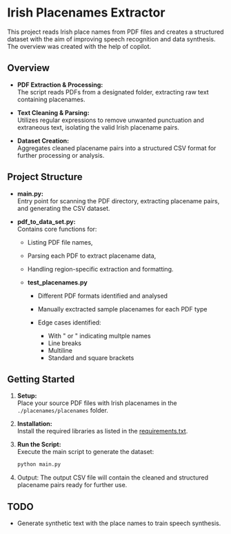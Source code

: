 # Irish Placenames Extractor

This project reads Irish place names from PDF files and creates a structured dataset with the aim of improving speech recognition and data synthesis. The overview was created with the help of copilot.

## Overview

- **PDF Extraction & Processing:**  
  The script reads PDFs from a designated folder, extracting raw text containing placenames.

- **Text Cleaning & Parsing:**  
  Utilizes regular expressions to remove unwanted punctuation and extraneous text, isolating the valid Irish placename pairs.

- **Dataset Creation:**  
  Aggregates cleaned placename pairs into a structured CSV format for further processing or analysis.

## Project Structure

- **main.py:**  
  Entry point for scanning the PDF directory, extracting placename pairs, and generating the CSV dataset.

- **pdf_to_data_set.py:**  
  Contains core functions for:
  - Listing PDF file names,
  - Parsing each PDF to extract placename data,
  - Handling region-specific extraction and formatting.

  - **test_placenames.py**
    - Different PDF formats identified and analysed
    - Manually exctracted sample placenames for each PDF type
    - Edge cases identified:
      
        - With " or " indicating multple names
        - Line breaks
        - Multiline
        - Standard and square brackets
          
## Getting Started

1. **Setup:**  
   Place your source PDF files with Irish placenames in the `./placenames/placenames` folder.

2. **Installation:**  
   Install the required libraries as listed in the [requirements.txt](./requirements.txt).

3. **Run the Script:**  
   Execute the main script to generate the dataset:
   ```bash
   python main.py

4. Output:
The output CSV file will contain the cleaned and structured placename pairs ready for further use.

## TODO 
- Generate synthetic text with the place names to train speech synthesis.
